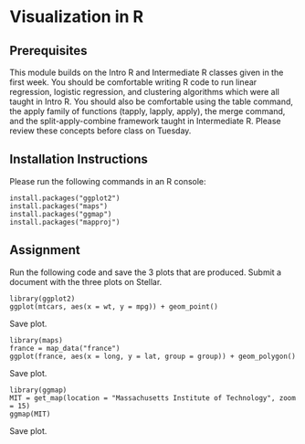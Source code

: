 # Visualization in R

## Prerequisites

This module builds on the Intro R and Intermediate R classes given in the first week. You should be comfortable writing R code to run linear regression, logistic regression, and clustering algorithms which were all taught in Intro R. You should also be comfortable using the table command, the apply family of functions (tapply, lapply, apply), the merge command, and the split-apply-combine framework taught in Intermediate R. Please review these concepts before class on Tuesday.

## Installation Instructions

Please run the following commands in an R console:

```
install.packages("ggplot2")
install.packages("maps")
install.packages("ggmap")
install.packages("mapproj")
```

## Assignment

Run the following code and save the 3 plots that are produced. Submit a document with the three plots on Stellar.

```
library(ggplot2)
ggplot(mtcars, aes(x = wt, y = mpg)) + geom_point()
```

Save plot.

```
library(maps)
france = map_data("france")
ggplot(france, aes(x = long, y = lat, group = group)) + geom_polygon()
```

Save plot.

```
library(ggmap)
MIT = get_map(location = "Massachusetts Institute of Technology", zoom = 15)
ggmap(MIT)
```

Save plot.
